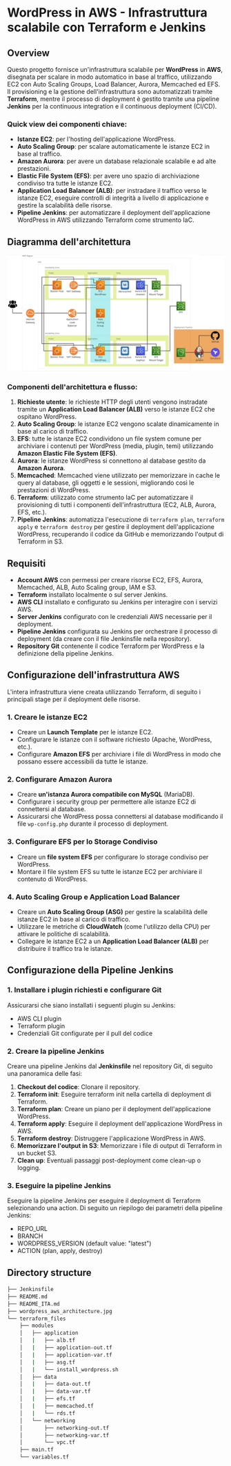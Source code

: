 # WordPress in AWS - Infrastruttura scalabile con Terraform e Jenkins

## Overview
Questo progetto fornisce un'infrastruttura scalabile per **WordPress** in **AWS**, disegnata per scalare in modo automatico in base al traffico, utilizzando EC2 con Auto Scaling Groups, Load Balancer, Aurora, Memcached ed EFS. Il provisioning e la gestione dell'infrastruttura sono automatizzati tramite **Terraform**, mentre il processo di deployment è gestito tramite una pipeline **Jenkins** per la continuous integration e il continuous deployment (CI/CD).

### Quick view dei componenti chiave:
- **Istanze EC2**: per l'hosting dell'applicazione WordPress.
- **Auto Scaling Group**: per scalare automaticamente le istanze EC2 in base al traffico.
- **Amazon Aurora**: per avere un database relazionale scalabile e ad alte prestazioni.
- **Elastic File System (EFS)**: per avere uno spazio di archiviazione condiviso tra tutte le istanze EC2.
- **Application Load Balancer (ALB)**: per instradare il traffico verso le istanze EC2, eseguire controlli di integrità a livello di applicazione e gestire la scalabilità delle risorse.
- **Pipeline Jenkins**: per automatizzare il deployment dell'applicazione WordPress in AWS utilizzando Terraform come strumento IaC.

## Diagramma dell'architettura
![architettura](./wordpress_aws_architecture.jpg)

### Componenti dell'architettura e flusso:

1. **Richieste utente**: le richieste HTTP degli utenti vengono instradate tramite un **Application Load Balancer (ALB)** verso le istanze EC2 che ospitano WordPress.
2. **Auto Scaling Group**: le istanze EC2 vengono scalate dinamicamente in base al carico di traffico.
3. **EFS**: tutte le istanze EC2 condividono un file system comune per archiviare i contenuti per WordPress (media, plugin, temi) utilizzando **Amazon Elastic File System (EFS)**.
4. **Aurora**: le istanze WordPress si connettono al database gestito da **Amazon Aurora**.
5. **Memcached**: Memcached viene utilizzato per memorizzare in cache le query al database, gli oggetti e le sessioni, migliorando così le prestazioni di WordPress.
6. **Terraform**: utilizzato come strumento IaC per automatizzare il provisioning di tutti i componenti dell'infrastruttura (EC2, ALB, Aurora, EFS, etc.).
7. **Pipeline Jenkins**: automatizza l'esecuzione di `terraform plan`, `terraform apply` e `terraform destroy` per gestire il deployment dell'applicazione WordPress, recuperando il codice da GitHub e memorizzando l'output di Terraform in S3.

## Requisiti

- **Account AWS** con permessi per creare risorse EC2, EFS, Aurora, Memcached, ALB, Auto Scaling group, IAM e S3.
- **Terraform** installato localmente o sul server Jenkins.
- **AWS CLI** installato e configurato su Jenkins per interagire con i servizi AWS.
- **Server Jenkins** configurato con le credenziali AWS necessarie per il deployment.
- **Pipeline Jenkins** configurata su Jenkins per orchestrare il processo di deployment (da creare con il file Jenkinsfile nella repository).
- **Repository Git** contenente il codice Terraform per WordPress e la definizione della pipeline Jenkins.

## Configurazione dell'infrastruttura AWS

L'intera infrastruttura viene creata utilizzando Terraform, di seguito i principali stage per il deployment delle risorse.

### 1. **Creare le istanze EC2**
   - Creare un **Launch Template** per le istanze EC2.
   - Configurare le istanze con il software richiesto (Apache, WordPress, etc.).
   - Configurare **Amazon EFS** per archiviare i file di WordPress in modo che possano essere accessibili da tutte le istanze.

### 2. **Configurare Amazon Aurora**
   - Creare **un'istanza Aurora compatibile con MySQL** (MariaDB).
   - Configurare i security group per permettere alle istanze EC2 di connettersi al database.
   - Assicurarsi che WordPress possa connettersi al database modificando il file `wp-config.php` durante il processo di deployment.

### 3. **Configurare EFS per lo Storage Condiviso**
   - Creare un **file system EFS** per configurare lo storage condiviso per WordPress.
   - Montare il file system EFS su tutte le istanze EC2 per archiviare il contenuto di WordPress.

### 4. **Auto Scaling Group e Application Load Balancer**
   - Creare un **Auto Scaling Group (ASG)** per gestire la scalabilità delle istanze EC2 in base al carico di traffico.
   - Utilizzare le metriche di **CloudWatch** (come l'utilizzo della CPU) per attivare le politiche di scalabilità.
   - Collegare le istanze EC2 a un **Application Load Balancer (ALB)** per distribuire il traffico tra le istanze.

## Configurazione della Pipeline Jenkins

### 1. **Installare i plugin richiesti e configurare Git**
   Assicurarsi che siano installati i seguenti plugin su Jenkins:
   - AWS CLI plugin
   - Terraform plugin
   - Credenziali Git configurate per il pull del codice

### 2. **Creare la pipeline Jenkins**

Creare una pipeline Jenkins dal **Jenkinsfile** nel repository Git, di seguito una panoramica delle fasi:

1. **Checkout del codice**: Clonare il repository.
2. **Terraform init**: Eseguire terraform init nella cartella di deployment di Terraform.
3. **Terraform plan**: Creare un piano per il deployment dell'applicazione WordPress.
4. **Terraform apply**: Eseguire il deployment dell'applicazione WordPress in AWS.
5. **Terraform destroy**: Distruggere l'applicazione WordPress in AWS.
6. **Memorizzare l'output in S3**: Memorizzare i file di output di Terraform in un bucket S3.
7. **Clean up**: Eventuali passaggi post-deployment come clean-up o logging.

### 3. **Eseguire la pipeline Jenkins**
Eseguire la pipeline Jenkins per eseguire il deployment di Terraform selezionando una action. Di seguito un riepilogo dei parametri della pipeline Jenkins:
- REPO_URL
- BRANCH
- WORDPRESS_VERSION (default value: "latest")
- ACTION (plan, apply, destroy)

## Directory structure
```bash
├── Jenkinsfile
├── README.md
├── README_ITA.md
├── wordpress_aws_architecture.jpg
└── terraform_files
    ├── modules
    │   ├── application
    │   |   ├── alb.tf
    │   |   ├── application-out.tf
    │   |   ├── application-var.tf
    │   |   ├── asg.tf
    │   |   └── install_wordpress.sh
    │   ├── data
    │   |   ├── data-out.tf
    │   |   ├── data-var.tf
    │   |   ├── efs.tf
    │   |   ├── memcached.tf
    │   |   └── rds.tf
    │   └── networking
    │       ├── networking-out.tf
    │       ├── networking-var.tf
    │       └── vpc.tf
    ├── main.tf
    └── variables.tf
```
